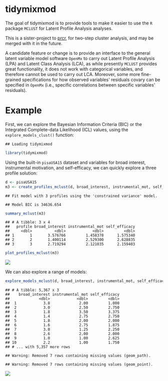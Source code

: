tidymixmod
==========

The goal of tidymixmod is to provide tools to make it easier to use the `R` package `MCLUST` for Latent Profile Analysis analyses.

This is a sister-project to [prcr](https://github.com/jrosen48/prcr), for two-step cluster analysis, and may be merged with it in the future.

A candidate feature or change is to provide an interface to the general latent variable model software `OpenMx` to carry out Latent Profile Analysis (LPA) and Latent Class Analysis (LCA), as while presently `MCLUST` provides great functionality, it does not work with categorical variables, and therefore cannot be used to carry out LCA. Moreover, some more fine-grained specifications for how observed variables' residuals covary can be specified in `OpenMx` (i.e., specific correlations between specific variables' residuals).

Example
=======

First, we can explore the Bayesian Information Criteria (BIC) or the Integrated Complete-data Likelihood (ICL) values, using the `explore_models_clust()` function:

    ## Loading tidymixmod

``` r
library(tidymixmod)
```

Using the built-in `pisaUSA15` dataset and variables for broad interest, instrumental motivation, and self-efficacy, we can quickly explore a three profile solution:

``` r
d <- pisaUSA15
m3 <- create_profiles_mclust(d, broad_interest, instrumental_mot, self_efficacy, n_profiles = 3, to_return = "tibble")
```

    ## Fit model with 3 profiles using the 'constrained variance' model.

    ## Model BIC is 34636.654

``` r
summary_mclust(m3)
```

    ## # A tibble: 3 x 4
    ##   profile broad_interest instrumental_mot self_efficacy
    ##     <dbl>          <dbl>            <dbl>         <dbl>
    ## 1       1       3.576766         1.458378      1.575340
    ## 2       2       1.400114         2.529300      2.628835
    ## 3       3       2.719294         2.121035      2.159403

``` r
plot_profiles_mclust(m3)
```

![](README_files/figure-markdown_github/unnamed-chunk-3-1.png)

We can also explore a range of models:

``` r
explore_models_mclust(d, broad_interest, instrumental_mot, self_efficacy)
```

    ## # A tibble: 5,367 x 3
    ##    broad_interest instrumental_mot self_efficacy
    ##             <dbl>            <dbl>         <dbl>
    ##  1            3.8             2.00         1.000
    ##  2            3.0             2.50         2.750
    ##  3            1.8             3.50         3.375
    ##  4            1.4             2.75         2.750
    ##  5            1.8             2.00         2.000
    ##  6            1.6             2.75         1.875
    ##  7            3.0             1.25         2.250
    ##  8            2.6             2.00         2.000
    ##  9            1.0             1.00         2.625
    ## 10            2.2             1.00         1.750
    ## # ... with 5,357 more rows

    ## Warning: Removed 7 rows containing missing values (geom_path).

    ## Warning: Removed 7 rows containing missing values (geom_point).

![](README_files/figure-markdown_github/unnamed-chunk-4-1.png)
